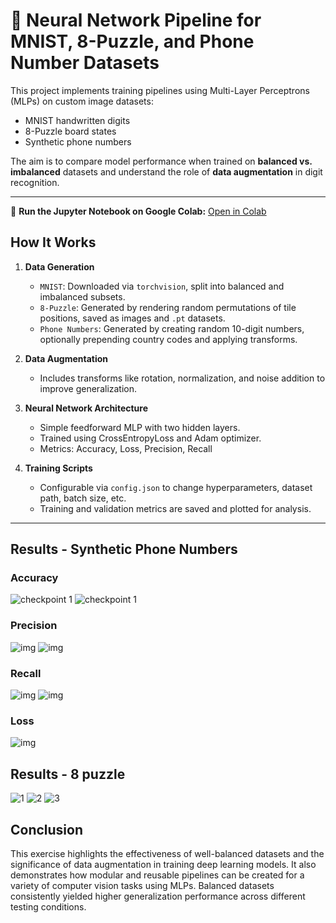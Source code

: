 # 🧠 Neural Network Pipeline for MNIST, 8-Puzzle, and Phone Number Datasets

This project implements training pipelines using Multi-Layer Perceptrons (MLPs) on custom image datasets:
- MNIST handwritten digits
- 8-Puzzle board states
- Synthetic phone numbers

The aim is to compare model performance when trained on **balanced vs. imbalanced** datasets and understand the role of **data augmentation** in digit recognition.

---
🔗 **Run the Jupyter Notebook on Google Colab:** [Open in Colab](https://colab.research.google.com/drive/16QcEDsXp8Z8UBMnYIz7aTlsk4f6I1yWA#scrollTo=r92V_kAVV2oq)


##  How It Works

1. **Data Generation**
   - `MNIST`: Downloaded via `torchvision`, split into balanced and imbalanced subsets.
   - `8-Puzzle`: Generated by rendering random permutations of tile positions, saved as images and `.pt` datasets.
   - `Phone Numbers`: Generated by creating random 10-digit numbers, optionally prepending country codes and applying transforms.

2. **Data Augmentation**
   - Includes transforms like rotation, normalization, and noise addition to improve generalization.

3. **Neural Network Architecture**
   - Simple feedforward MLP with two hidden layers.
   - Trained using CrossEntropyLoss and Adam optimizer.
   - Metrics: Accuracy, Loss, Precision, Recall

4. **Training Scripts**
   - Configurable via `config.json` to change hyperparameters, dataset path, batch size, etc.
   - Training and validation metrics are saved and plotted for analysis.

---
## Results - Synthetic Phone Numbers
### Accuracy
![checkpoint 1](src/accuracy.png)
![checkpoint 1](src/cross_accuracy.png)
### Precision
![img](src/precision.png)
![img](src/cross_precision.png)
### Recall
![img](src/recall.png)
![img](src/cross_recall.png)
### Loss
![img](src/loss.png)

## Results - 8 puzzle
![ 1](src/img1.png)
![ 2](src/img2.png)
![ 3](src/img3.png)


##  Conclusion

This exercise highlights the effectiveness of well-balanced datasets and the significance of data augmentation in training deep learning models. It also demonstrates how modular and reusable pipelines can be created for a variety of computer vision tasks using MLPs. Balanced datasets consistently yielded higher generalization performance across different testing conditions.

